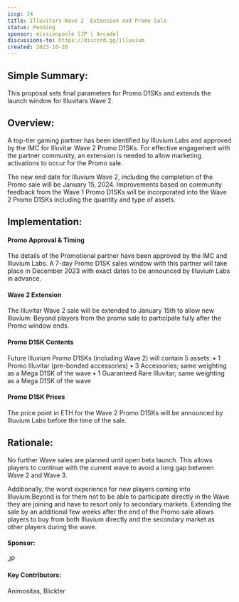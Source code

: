```yaml
---
iccp: 14
title: Illuvitars Wave 2  Extension and Promo Sale
status: Pending
sponsor: missionpoole [JP | Arcade]
discussions-to: https://discord.gg/illuvium
created: 2023-10-20
---
```


## Simple Summary:
This proposal sets final parameters for Promo D1SKs and extends the launch window for Illuvitars Wave 2.

## Overview:
A top-tier gaming partner has been identified by Illuvium Labs and approved by the IMC for Illuvitar Wave 2 Promo D1SKs. For effective engagement with the partner community, an extension is needed to allow marketing activations to occur for the Promo sale.

The new end date for Illuvium Wave 2, including the completion of the Promo sale will be January 15, 2024. Improvements based on community feedback from the Wave 1 Promo D1SKs will be incorporated into the Wave 2 Promo D1SKs including the quantity and type of assets.

## Implementation:

#### Promo Approval & Timing
The details of the Promotional partner have been approved by the IMC and Illuvium Labs. A 7-day Promo D1SK sales window with this partner will take place in December 2023 with exact dates to be announced by Illuvium Labs in advance.

#### Wave 2 Extension
The Illuvitar Wave 2 sale will be extended to January 15th to allow new Illuvium: Beyond players from the promo sale to participate fully after the Promo window ends.

#### Promo D1SK Contents
Future Illuvium Promo D1SKs (including Wave 2) will contain 5 assets:
    • 1 Promo Illuvitar (pre-bonded accessories)
    • 3 Accessories; same weighting as a Mega D1SK of the wave
    • 1 Guaranteed Rare Illuvitar; same weighting as a Mega D1SK of the wave

#### Promo D1SK Prices
The price point in ETH for the Wave 2 Promo D1SKs will be announced by Illuvium Labs before the time of the sale.

## Rationale:
No further Wave sales are planned until open beta launch. This allows players to continue with the current wave to avoid a long gap between Wave 2 and Wave 3.

Additionally, the worst experience for new players coming into Illuvium:Beyond is for them not to be able to participate directly in the Wave they are joining and have to resort only to secondary markets. Extending the sale by an additional few weeks after the end of the Promo sale allows players to buy from both Illuvium directly and the secondary market as other players during the wave.

#### Sponsor:
JP

#### Key Contributors:
Animositas, Blickter
